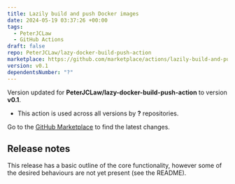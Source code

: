 ```yaml
---
title: Lazily build and push Docker images
date: 2024-05-19 03:37:26 +00:00
tags:
  - PeterJCLaw
  - GitHub Actions
draft: false
repo: PeterJCLaw/lazy-docker-build-push-action
marketplace: https://github.com/marketplace/actions/lazily-build-and-push-docker-images
version: v0.1
dependentsNumber: "?"
---
```



Version updated for **PeterJCLaw/lazy-docker-build-push-action** to version **v0.1**.
- This action is used across all versions by **?** repositories.

Go to the [GitHub Marketplace](https://github.com/marketplace/actions/lazily-build-and-push-docker-images) to find the latest changes.

## Release notes

This release has a basic outline of the core functionality, however some of the desired behaviours are not yet present (see the README).
